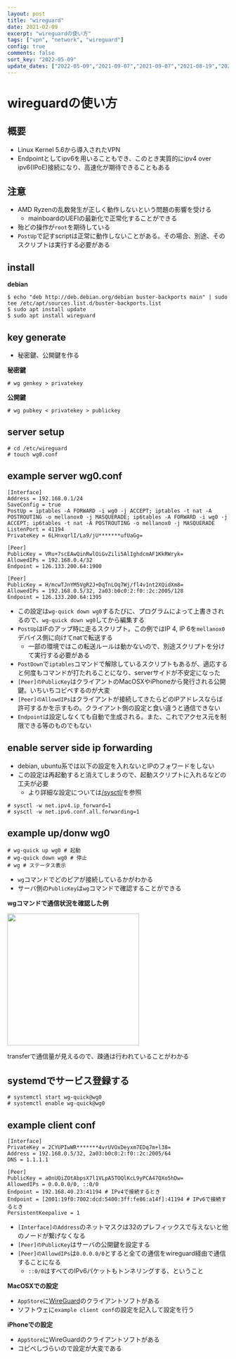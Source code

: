 ```yaml
---
layout: post
title: "wireguard"
date: 2021-02-09
excerpt: "wireguardの使い方"
tags: ["vpn", "network", "wireguard"]
config: true
comments: false
sort_key: "2022-05-09"
update_dates: ["2022-05-09","2021-09-07","2021-09-07","2021-08-19","2021-02-10","2020-04-29","2020-04-28"]
---
```


# wireguardの使い方

## 概要
 - Linux Kernel 5.6から導入されたVPN
 - Endpointとしてipv6を用いることもでき、このとき実質的にipv4 over ipv6(IPoE)接続になり、高速化が期待できることもある

## 注意
 - AMD Ryzenの乱数発生が正しく動作しないという問題の影響を受ける
   - mainboardのUEFIの最新化で正常化することができる
 - 殆どの操作が`root`を期待している
 - `PostUp`で記すscriptは正常に動作しないことがある。その場合、別途、そのスクリプトは実行する必要がある

## install

**debian**

```console
$ echo "deb http://deb.debian.org/debian buster-backports main" | sudo tee /etc/apt/sources.list.d/buster-backports.list
$ sudo apt install update
$ sudo apt install wireguard
```

## key generate
 - 秘密鍵、公開鍵を作る

**秘密鍵**   
```console
# wg genkey > privatekey
```

**公開鍵**  
```console
# wg pubkey < privatekey > publickey
```

## server setup

```console
# cd /etc/wireguard
# touch wg0.conf
```

## example server wg0.conf

```
[Interface]
Address = 192.168.0.1/24
SaveConfig = true
PostUp = iptables -A FORWARD -i wg0 -j ACCEPT; iptables -t nat -A POSTROUTING -o mellanox0 -j MASQUERADE; ip6tables -A FORWARD -i wg0 -j ACCEPT; ip6tables -t nat -A POSTROUTING -o mellanox0 -j MASQUERADE
ListenPort = 41194
PrivateKey = 6LHnxqrlI/La9/jU*******ufUaGg=

[Peer]
PublicKey = VRu+7scEAwQinRwlOiGvZili5AlIghdcmAF1KkRWryk=
AllowedIPs = 192.168.0.4/32
Endpoint = 126.133.200.64:1900

[Peer]
PublicKey = H/mcwTJnYM5VgR2J+DqTnLOq7Wj/fl4v1nt2XQidXm8=
AllowedIPs = 192.168.0.5/32, 2a03:b0c0:2:f0::2c:2005/128
Endpoint = 126.133.200.64:1395
```

 - この設定は`wg-quick down wg0`するたびに、プログラムによって上書きされるので、`wg-quick down wg0`してから編集する
 - `PostUp`はIFのアップ時に走るスクリプト。この例ではIP 4, IP 6を`mellanox0`デバイス側に向けてnatで転送する　
   - 一部の環境ではこの転送ルールは動かないので、別途スクリプトを分けて実行する必要がある
 - `PostDown`で`iptables`コマンドで解除しているスクリプトもあるが、適応すると何度もコマンドが打たれることになり、serverサイドが不安定になった
 - `[Peer]のPublicKey`はクライアントのMacOSXやiPhoneから発行される公開鍵。いちいちコピペするのが大変
 - `[Peer]のAllowdIPs`はクライアントが接続してきたらどのIPアドレスならば許可するかを示すもの。クライアント側の設定と食い違うと通信できない
 - `Endpoint`は設定しなくても自動で生成される。また、これでアクセス元を制限できる等のものでもない

## enable server side ip forwarding
 - debian, ubuntu系では以下の設定を入れないとIPのフォワードをしない
 - この設定は再起動すると消えてしまうので、起動スクリプトに入れるなどの工夫が必要
   - より詳細な設定については[/sysctl/](/sysctl/)を参照

```console
# sysctl -w net.ipv4.ip_forward=1
# sysctl -w net.ipv6.conf.all.forwarding=1
```

## example up/donw wg0

```console
# wg-quick up wg0 # 起動
# wg-quick down wg0 # 停止
# wg # ステータス表示
```
 - `wg`コマンドでどのピアが接続しているかがわかる
 - サーバ側の`PublicKey`は`wg`コマンドで確認することができる

**wgコマンドで通信状況を確認した例**

<div>
  <img style="align: center !important; width: 300px !important;" src="https://user-images.githubusercontent.com/4949982/107497755-4a615c00-6bd6-11eb-8218-c5d7f795bfb4.png">
</div>

transferで通信量が見えるので、疎通は行われていることがわかる

## systemdでサービス登録する

```console
# systemctl start wg-quick@wg0
# systemctl enable wg-quick@wg0
```

## example client conf

```
[Interface]
PrivateKey = 2CYUPIwWR*******4vrUVOxDeyxm7EDq7m+l38=
Address = 192.168.0.5/32, 2a03:b0c0:2:f0::2c:2005/64
DNS = 1.1.1.1

[Peer]
PublicKey = a0nUQiZOtAbpsX7l1VLpA5TOQlKcL9yPCA47QXo5hDw=
AllowedIPs = 0.0.0.0/0, ::0/0
Endpoint = 192.168.40.23:41194 # IPv4で接続するとき
Endpoint = [2001:19f0:7002:dcd:5400:3ff:fe86:a14f]:41194 # IPv6で接続するとき
PersistentKeepalive = 1
```
 - `[Interface]のAddress`のネットマスクは32のプレフィックスで与えないと他のノードが繋げなくなる
 - `[Peer]のPublicKey`はサーバの公開鍵を設定する
 - `[Peer]のAllowdIPs`は`0.0.0.0/0`とすると全ての通信をwireguard経由で通信することになる
   - `::0/0`はすべてのIPv6パケットもトンネリングする、ということ 


**MacOSXでの設定**  
 - `AppStore`に[WireGuard](https://apps.apple.com/jp/app/wireguard/id1451685025?mt=12)のクライアントソフトがある
 - ソフトウェに`example client conf`の設定を記入して設定を行う

**iPhoneでの設定**
 - `AppStore`にWireGuardのクライアントソフトがある
 - コピペしづらいので設定が大変である

